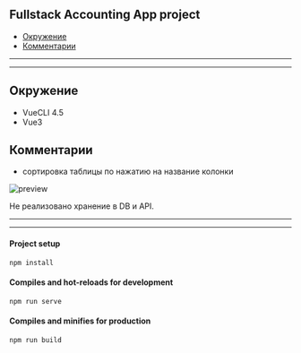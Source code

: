 ## Fullstack Accounting App project

* [Окружение](#окружение)
* [Комментарии](#комментарии)
---

---

## Окружение

* VueCLI 4.5
* Vue3


## Комментарии
- сортировка таблицы по нажатию на название колонки

![preview](https://i.ibb.co/BzCCdnC/Screenshot-from-2021-05-11-11-44-24.png)

Не реализовано хранение в DB и API. 


---

---

#### Project setup
```
npm install
```

#### Compiles and hot-reloads for development
```
npm run serve
```

#### Compiles and minifies for production
```
npm run build
```

